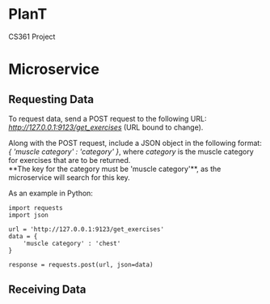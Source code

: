 # PlanT
CS361 Project

# Microservice
## Requesting Data
To request data, send a POST request to the following URL: *http://127.0.0.1:9123/get_exercises* (URL bound to change). 

Along with the POST request, include a JSON object in the following format: *{ 'muscle category' : 'category' }*, where *category* is the muscle category for exercises that are to be returned.\
\**The key for the category must be 'muscle category'**, as the microservice will search for this key.

As an example in Python:
```
import requests
import json

url = 'http://127.0.0.1:9123/get_exercises'
data = {
    'muscle category' : 'chest'
}

response = requests.post(url, json=data)
```

## Receiving Data

